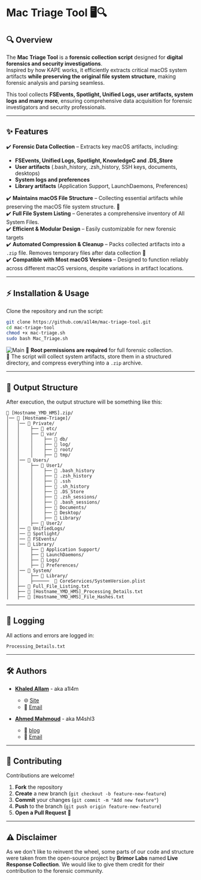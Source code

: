 # Mac Triage Tool 🖥️🔍     

## 🔍 Overview  

The **Mac Triage Tool** is a **forensic collection script** designed for **digital forensics and security investigations**.  
Inspired by how KAPE works, it efficiently extracts critical macOS system artifacts **while preserving the original file system structure**, making forensic analysis and parsing seamless.  

This tool collects **FSEvents, Spotlight, Unified Logs, user artifacts, system logs and many more**, ensuring comprehensive data acquisition for forensic investigators and security professionals.  

---

## ✨ Features  

✔️ **Forensic Data Collection** – Extracts key macOS artifacts, including:  
- **FSEvents, Unified Logs, Spotlight, KnowledgeC and .DS_Store**  
- **User artifacts** (.bash_history, .zsh_history, SSH keys, documents, desktops)  
- **System logs and preferences**  
- **Library artifacts** (Application Support, LaunchDaemons, Preferences)  

✔️ **Maintains macOS File Structure** – Collecting essential artifacts while preserving the macOS file system structure. 📂   
✔️ **Full File System Listing** – Generates a comprehensive inventory of All System Files.  
✔️ **Efficient & Modular Design** – Easily customizable for new forensic targets  
✔️ **Automated Compression & Cleanup** – Packs collected artifacts into a `.zip` file. Removes temporary files after data collection 🧹  
✔️ **Compatible with Most macOS Versions** – Designed to function reliably across different macOS versions, despite variations in artifact locations.


---

## ⚡ Installation & Usage

Clone the repository and run the script:  

```bash
git clone https://github.com/a1l4m/mac-triage-tool.git
cd mac-triage-tool
chmod +x mac-triage.sh
sudo bash Mac_Triage.sh
```
![Main](https://github.com/user-attachments/assets/8cad65d1-1906-448b-af54-280bd0e9f639)
🔹 **Root permissions are required** for full forensic collection.  
🔹 The script will collect system artifacts, store them in a structured directory, and compress everything into a `.zip` archive.  

---

## 📂 Output Structure  

After execution, the output structure will be something like this:  

```
📁 [Hostname_YMD_HMS].zip/
│── 📁 [Hostname-Triage]/
│   │── 📁 Private/
│   │    ├── 📁 etc/
│   │    ├── 📁 var/
│   │    │    ├── 📁 db/
│   │    │    ├── 📁 log/
│   │    │    ├── 📁 root/
│   │    │    ├── 📁 tmp/
│   │── 📁 Users/
│   │    ├── 📁 User1/
│   │    │    ├── 📄 .bash_history
│   │    │    ├── 📄 .zsh_history
│   │    │    ├── 📁 .ssh
│   │    │    ├── 📄 .sh_history
│   │    │    ├── 📄 .DS_Store
│   │    │    ├── 📁 .zsh_sessions/
│   │    │    ├── 📁 .bash_sessions/
│   │    │    ├── 📁 Documents/
│   │    │    ├── 📁 Desktop/
│   │    │    ├── 📁 Library/
│   │    ├── 📁 User2/
│   │── 📁 UnifiedLogs/
│   │── 📁 Spotlight/
│   │── 📁 FSEvents/
│   │── 📁 Library/
│   │    ├── 📁 Application Support/
│   │    ├── 📁 LaunchDaemons/
│   │    ├── 📁 Logs/
│   │    ├── 📁 Preferences/
│   │── 📁 System/
│   │    ├── 📁 Library/
│   │    ├──────  📄 CoreServices/SystemVersion.plist
│   ├── 📄 Full_File_Listing.txt
│   ├── 📄 [Hostname_YMD_HMS]_Processing_Details.txt
│   ├── 📄 [Hostname_YMD_HMS]_File_Hashes.txt
```

---

## 📝 Logging  

All actions and errors are logged in:  

```
Processing_Details.txt
```

---

## 🛠️ Authors  

- **[Khaled Allam](https://linkedin/in/a1l4m)** - aka a1l4m 
  - 🌐 [Site](https://a1l4m.github.io)  
  - 📧 [Email](mailto:khal3d.a1lam@gmail.com)  

- **[Ahmed Mahmoud](https://www.linkedin.com/in/m4shl3)** - aka M4shl3  
  - 🔗 [blog](https://hackmd.io/@M4shl3) 
  - 📧 [Email](ahmedelsalkh627@gmail.com)

---

## 🤝 Contributing  

Contributions are welcome!  

1. **Fork** the repository  
2. **Create** a new branch (`git checkout -b feature-new-feature`)  
3. **Commit** your changes (`git commit -m "Add new feature"`)  
4. **Push** to the branch (`git push origin feature-new-feature`)  
5. **Open a Pull Request** 🚀  

---

## ⚠️ Disclaimer  

As we don't like to reinvent the wheel, some parts of our code and structure were taken from the open-source project by **Brimor Labs** named **Live Response Collection**. We would like to give them credit for their contribution to the forensic community.
